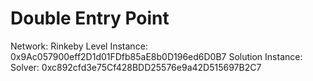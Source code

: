 # Double Entry Point

Network: Rinkeby
Level Instance: 0x9Ac057900eff2D1d01FDfb85aE8b0D196ed6D0B7
Solution Instance:
Solver: 0xc892cfd3e75Cf428BDD25576e9a42D515697B2C7
